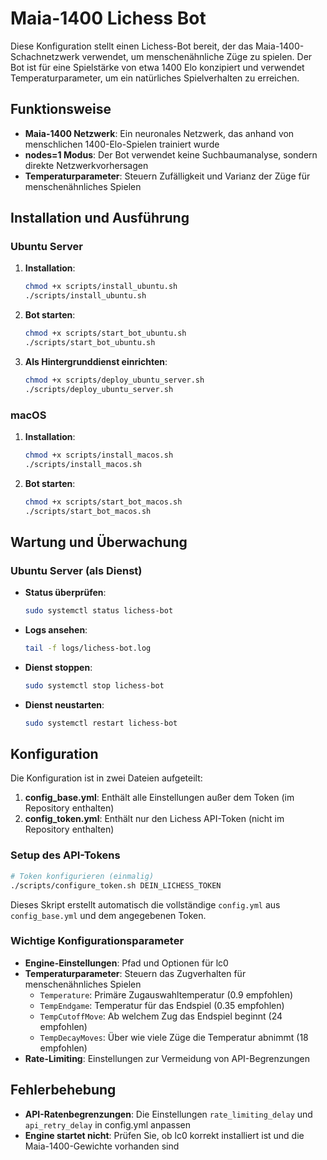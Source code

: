 # Maia-1400 Lichess Bot

Diese Konfiguration stellt einen Lichess-Bot bereit, der das Maia-1400-Schachnetzwerk verwendet, um menschenähnliche Züge zu spielen. Der Bot ist für eine Spielstärke von etwa 1400 Elo konzipiert und verwendet Temperaturparameter, um ein natürliches Spielverhalten zu erreichen.

## Funktionsweise

- **Maia-1400 Netzwerk**: Ein neuronales Netzwerk, das anhand von menschlichen 1400-Elo-Spielen trainiert wurde
- **nodes=1 Modus**: Der Bot verwendet keine Suchbaumanalyse, sondern direkte Netzwerkvorhersagen
- **Temperaturparameter**: Steuern Zufälligkeit und Varianz der Züge für menschenähnliches Spielen

## Installation und Ausführung

### Ubuntu Server

1. **Installation**:
   ```bash
   chmod +x scripts/install_ubuntu.sh
   ./scripts/install_ubuntu.sh
   ```

2. **Bot starten**:
   ```bash
   chmod +x scripts/start_bot_ubuntu.sh
   ./scripts/start_bot_ubuntu.sh
   ```

3. **Als Hintergrunddienst einrichten**:
   ```bash
   chmod +x scripts/deploy_ubuntu_server.sh
   ./scripts/deploy_ubuntu_server.sh
   ```

### macOS

1. **Installation**:
   ```bash
   chmod +x scripts/install_macos.sh
   ./scripts/install_macos.sh
   ```

2. **Bot starten**:
   ```bash
   chmod +x scripts/start_bot_macos.sh
   ./scripts/start_bot_macos.sh
   ```

## Wartung und Überwachung

### Ubuntu Server (als Dienst)

- **Status überprüfen**:
  ```bash
  sudo systemctl status lichess-bot
  ```

- **Logs ansehen**:
  ```bash
  tail -f logs/lichess-bot.log
  ```

- **Dienst stoppen**:
  ```bash
  sudo systemctl stop lichess-bot
  ```

- **Dienst neustarten**:
  ```bash
  sudo systemctl restart lichess-bot
  ```

## Konfiguration

Die Konfiguration ist in zwei Dateien aufgeteilt:

1. **config_base.yml**: Enthält alle Einstellungen außer dem Token (im Repository enthalten)
2. **config_token.yml**: Enthält nur den Lichess API-Token (nicht im Repository enthalten)

### Setup des API-Tokens

```bash
# Token konfigurieren (einmalig)
./scripts/configure_token.sh DEIN_LICHESS_TOKEN
```

Dieses Skript erstellt automatisch die vollständige `config.yml` aus `config_base.yml` und dem angegebenen Token.

### Wichtige Konfigurationsparameter

- **Engine-Einstellungen**: Pfad und Optionen für lc0
- **Temperaturparameter**: Steuern das Zugverhalten für menschenähnliches Spielen
  - `Temperature`: Primäre Zugauswahltemperatur (0.9 empfohlen)
  - `TempEndgame`: Temperatur für das Endspiel (0.35 empfohlen)
  - `TempCutoffMove`: Ab welchem Zug das Endspiel beginnt (24 empfohlen)
  - `TempDecayMoves`: Über wie viele Züge die Temperatur abnimmt (18 empfohlen)
- **Rate-Limiting**: Einstellungen zur Vermeidung von API-Begrenzungen

## Fehlerbehebung

- **API-Ratenbegrenzungen**: Die Einstellungen `rate_limiting_delay` und `api_retry_delay` in config.yml anpassen
- **Engine startet nicht**: Prüfen Sie, ob lc0 korrekt installiert ist und die Maia-1400-Gewichte vorhanden sind
